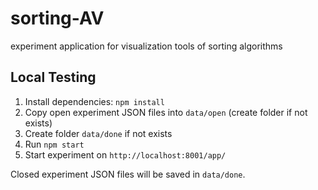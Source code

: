 # sorting-AV
experiment application for visualization tools of sorting algorithms

## Local Testing

1. Install dependencies: `npm install`
2. Copy open experiment JSON files into `data/open` (create folder if not exists)
3. Create folder `data/done` if not exists
4. Run `npm start`
5. Start experiment on `http://localhost:8001/app/`

Closed experiment JSON files will be saved in `data/done`.
